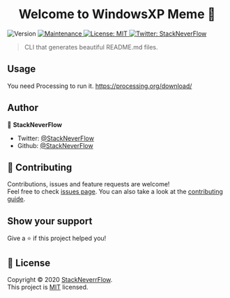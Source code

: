 <h1 align="center">Welcome to WindowsXP Meme 👋</h1>
<p>
  <img alt="Version" src="https://img.shields.io/badge/version-1.0.1-blue.svg?cacheSeconds=2592000" />
  <a href="https://github.com/kefranabg/readme-md-generator/graphs/commit-activity" target="_blank">
    <img alt="Maintenance" src="https://img.shields.io/badge/Maintained%3F-yes-green.svg" />
  </a>
  <a href="https://github.com/StackNeverFlow/WindowsXP-Error/blob/master/LICENSE" target="_blank">
    <img alt="License: MIT" src="https://img.shields.io/github/license/StackNeverFlow/W" />
  </a>
  <a href="https://twitter.com/StackNeverFlow" target="_blank">
    <img alt="Twitter: StackNeverFlow" src="https://img.shields.io/twitter/follow/StackNeverFlow.svg?style=social" />
  </a>
</p>

> CLI that generates beautiful README.md files.

## Usage

You need Processing to run it. https://processing.org/download/

## Author

👤 **StackNeverFlow**

* Twitter: [@StackNeverFlow](https://twitter.com/StackNeverFlow)
* Github: [@StackNeverFlow](https://github.com/StackNeverFlow)

## 🤝 Contributing

Contributions, issues and feature requests are welcome!<br />Feel free to check [issues page](https://github.com/kefranabg/readme-md-generator/issues). You can also take a look at the [contributing guide](https://github.com/kefranabg/readme-md-generator/blob/master/CONTRIBUTING.md).

## Show your support

Give a ⭐️ if this project helped you!

## 📝 License

Copyright © 2020 [StackNeverrFlow](https://github.com/StackNeverFlow).<br />
This project is [MIT](https://github.com/StackNeverFlow/WindowsXP-Error/blob/master/LICENSE) licensed.

